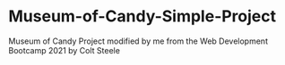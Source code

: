 # Museum-of-Candy-Simple-Project
Museum of Candy Project modified by me from the Web Development Bootcamp 2021 by Colt Steele
